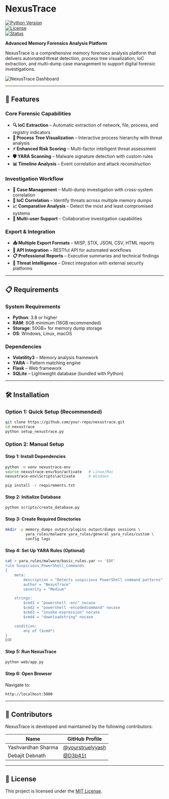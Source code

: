 # NexusTrace

[![Python Version](https://img.shields.io/badge/python-3.8%2B-blue.svg)](https://python.org)  
[![License](https://img.shields.io/badge/license-MIT-green.svg)](LICENSE)  
[![Status](https://img.shields.io/badge/status-beta-orange.svg)]()  

**Advanced Memory Forensics Analysis Platform**

NexusTrace is a comprehensive memory forensics analysis platform that delivers automated threat detection, process tree visualization, IoC extraction, and multi-dump case management to support digital forensic investigations.

![NexusTrace Dashboard](docs/images/dashboard.png)

---

## 🚀 Features

### Core Forensic Capabilities
- **🔍 IoC Extraction** – Automatic extraction of network, file, process, and registry indicators  
- **🌳 Process Tree Visualization** – Interactive process hierarchy with threat analysis  
- **⚡ Enhanced Risk Scoring** – Multi-factor intelligent threat assessment  
- **🛡️ YARA Scanning** – Malware signature detection with custom rules  
- **📊 Timeline Analysis** – Event correlation and attack reconstruction  

### Investigation Workflow
- **📁 Case Management** – Multi-dump investigation with cross-system correlation  
- **🔗 IoC Correlation** – Identify threats across multiple memory dumps  
- **📈 Comparative Analysis** – Detect the most and least compromised systems  
- **👥 Multi-user Support** – Collaborative investigation capabilities  

### Export & Integration
- **📤 Multiple Export Formats** – MISP, STIX, JSON, CSV, HTML reports  
- **🔌 API Integration** – RESTful API for automated workflows  
- **📋 Professional Reports** – Executive summaries and technical findings  
- **🎯 Threat Intelligence** – Direct integration with external security platforms  

---

## 📋 Requirements

### System Requirements
- **Python**: 3.8 or higher  
- **RAM**: 8GB minimum (16GB recommended)  
- **Storage**: 50GB+ for memory dump storage  
- **OS**: Windows, Linux, macOS  

### Dependencies
- **Volatility3** – Memory analysis framework  
- **YARA** – Pattern matching engine  
- **Flask** – Web framework  
- **SQLite** – Lightweight database (bundled with Python)  

---

## 🛠️ Installation

### Option 1: Quick Setup (Recommended)
```bash
git clone https://github.com/your-repo/nexustrace.git
cd nexustrace
python setup_nexustrace.py
```

### Option 2: Manual Setup

#### Step 1: Install Dependencies
```bash
python -m venv nexustrace-env
source nexustrace-env/bin/activate   # Linux/Mac
nexustrace-env\Scripts\activate      # Windows

pip install -r requirements.txt
```

#### Step 2: Initialize Database
```bash
python scripts/create_database.py
```

#### Step 3: Create Required Directories
```bash
mkdir -p memory_dumps output/plugins output/dumps sessions \
         yara_rules/malware yara_rules/general yara_rules/custom \
         config logs
```

#### Step 4: Set Up YARA Rules (Optional)
```bash
cat > yara_rules/malware/basic_rules.yar << 'EOF'
rule Suspicious_PowerShell_Commands
{
    meta:
        description = "Detects suspicious PowerShell command patterns"
        author = "NexusTrace"
        severity = "Medium"

    strings:
        $cmd1 = "powershell -enc" nocase
        $cmd2 = "powershell -encodedcommand" nocase
        $cmd3 = "invoke-expression" nocase
        $cmd4 = "downloadstring" nocase

    condition:
        any of ($cmd*)
}
EOF
```

#### Step 5: Run NexusTrace
```bash
python web/app.py
```

#### Step 6: Open Browser
Navigate to:
```bash
http://localhost:5000
```

---

## 👥 Contributors
NexusTrace is developed and maintained by the following contributors:

| Name               | GitHub Profile |
|--------------------|----------------|
| Yashvardhan Sharma | [@yourstruelyyash](https://github.com/yourstruelyyash) |
| Debajit Debnath    | [@D3b41t](https://github.com/D3b41t) |

---

## 📜 License
This project is licensed under the [MIT License](LICENSE).  
